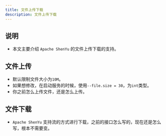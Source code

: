 ```yaml
---
title: 文件上传下载
description: 文件上传下载
---
```


## 说明

* 本文主要介绍 `Apache ShenYu` 的文件上传下载的支持。

## 文件上传

* 默认限制文件大小为`10M`。
* 如果想修改，在启动服务的时候，使用`--file.size = 30`，为`int`类型。
* 你之前怎么上传文件，还是怎么上传。

## 文件下载

* `Apache ShenYu` 支持流的方式进行下载，之前的接口怎么写的，现在还是怎么写，根本不需要变。
